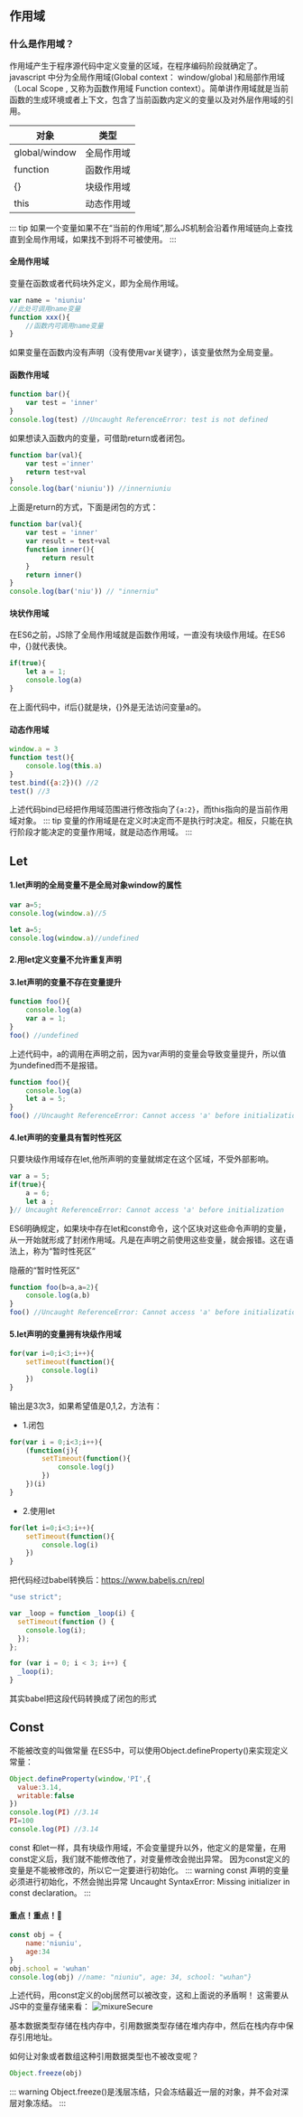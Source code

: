 ## 作用域

### 什么是作用域？
作用域产生于程序源代码中定义变量的区域，在程序编码阶段就确定了。javascript 中分为全局作用域(Global context： window/global )和局部作用域（Local Scope , 又称为函数作用域 Function context）。简单讲作用域就是当前函数的生成环境或者上下文，包含了当前函数内定义的变量以及对外层作用域的引用。

| 对象          | 类型       |
| ------------- | ---------- |
| global/window | 全局作用域 |
| function      | 函数作用域 |
| {}            | 块级作用域 |
| this          | 动态作用域 |

::: tip
如果一个变量如果不在“当前的作用域”,那么JS机制会沿着作用域链向上查找直到全局作用域，如果找不到将不可被使用。
:::

#### 全局作用域
变量在函数或者代码块外定义，即为全局作用域。
``` js
var name = 'niuniu'
//此处可调用name变量
function xxx(){
    //函数内可调用name变量
}
```

如果变量在函数内没有声明（没有使用var关键字），该变量依然为全局变量。

#### 函数作用域
``` js
function bar(){
    var test = 'inner'
}
console.log(test) //Uncaught ReferenceError: test is not defined
```
如果想读入函数内的变量，可借助return或者闭包。
``` js
function bar(val){
    var test ='inner'
    return test+val
}
console.log(bar('niuniu')) //innerniuniu
```
上面是return的方式，下面是闭包的方式：
```js
function bar(val){
    var test = 'inner'
    var result = test+val
    function inner(){
        return result
    }
    return inner()
}
console.log(bar('niu')) // "innerniu"
```
#### 块状作用域
在ES6之前，JS除了全局作用域就是函数作用域，一直没有块级作用域。在ES6中，{}就代表快。
``` js
if(true){
    let a = 1;
    console.log(a)
}
```
在上面代码中，if后{}就是块，{}外是无法访问变量a的。
#### 动态作用域
``` js
window.a = 3
function test(){
    console.log(this.a)
}
test.bind({a:2})() //2
test() //3
```
上述代码bind已经把作用域范围进行修改指向了```{a:2}```，而this指向的是当前作用域对象。
::: tip
变量的作用域是在定义时决定而不是执行时决定。相反，只能在执行阶段才能决定的变量作用域，就是动态作用域。
:::

## Let
#### 1.let声明的全局变量不是全局对象window的属性
```js
var a=5;
console.log(window.a)//5
```
```js
let a=5;
console.log(window.a)//undefined
```
#### 2.用let定义变量不允许重复声明
#### 3.let声明的变量不存在变量提升
``` js
function foo(){
    console.log(a)
    var a = 1;
}
foo() //undefined
```
上述代码中，a的调用在声明之前，因为var声明的变量会导致变量提升，所以值为undefined而不是报错。
``` js
function foo(){
    console.log(a)
    let a = 5;
}
foo() //Uncaught ReferenceError: Cannot access 'a' before initialization
```
#### 4.let声明的变量具有暂时性死区
只要块级作用域存在let,他所声明的变量就绑定在这个区域，不受外部影响。
``` js
var a = 5;
if(true){
    a = 6;
    let a ;
}// Uncaught ReferenceError: Cannot access 'a' before initialization
```
ES6明确规定，如果块中存在let和const命令，这个区块对这些命令声明的变量，从一开始就形成了封闭作用域。凡是在声明之前使用这些变量，就会报错。这在语法上，称为“暂时性死区”

隐蔽的“暂时性死区”
``` js
function foo(b=a,a=2){
    console.log(a,b)
}
foo() //Uncaught ReferenceError: Cannot access 'a' before initialization
```
#### 5.let声明的变量拥有块级作用域
``` js
for(var i=0;i<3;i++){
    setTimeout(function(){
        console.log(i)
    })
}
```
输出是3次3，如果希望值是0,1,2，方法有：
- 1.闭包
``` js
for(var i = 0;i<3;i++){
    (function(j){
        setTimeout(function(){
            console.log(j)
        })
    })(i)
}
```
- 2.使用let
``` js
for(let i=0;i<3;i++){
    setTimeout(function(){
        console.log(i)
    })
}
```
把代码经过babel转换后：<https://www.babeljs.cn/repl>
``` js
"use strict";

var _loop = function _loop(i) {
  setTimeout(function () {
    console.log(i);
  });
};

for (var i = 0; i < 3; i++) {
  _loop(i);
}
```
其实babel把这段代码转换成了闭包的形式
## Const
不能被改变的叫做常量
在ES5中，可以使用Object.defineProperty()来实现定义常量：
``` js
Object.defineProperty(window,'PI',{
  value:3.14,
  writable:false
})
console.log(PI) //3.14
PI=100
console.log(PI) //3.14
```
const 和let一样，具有块级作用域，不会变量提升以外，他定义的是常量，在用const定义后，我们就不能修改他了，对变量修改会抛出异常。
因为const定义的变量是不能被修改的，所以它一定要进行初始化。
::: warning
const 声明的变量必须进行初始化，不然会抛出异常 Uncaught SyntaxError: Missing initializer in const declaration。
:::

#### 重点！重点！:tada:
``` js
const obj = {
    name:'niuniu',
    age:34
}
obj.school = 'wuhan'
console.log(obj) //name: "niuniu", age: 34, school: "wuhan"}
```
上述代码，用const定义的obj居然可以被改变，这和上面说的矛盾啊！
这需要从JS中的变量存储来看：
<img :src="$withBase('/stack-heap.jpg')" alt="mixureSecure">

基本数据类型存储在栈内存中，引用数据类型存储在堆内存中，然后在栈内存中保存引用地址。

如何让对象或者数组这种引用数据类型也不被改变呢？
``` js
Object.freeze(obj)
```
::: warning
Object.freeze()是浅层冻结，只会冻结最近一层的对象，并不会对深层对象冻结。
:::